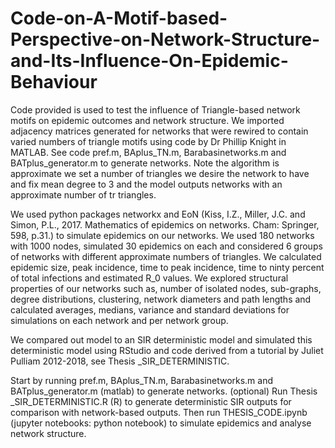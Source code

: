 # Code-on-A-Motif-based-Perspective-on-Network-Structure-and-Its-Influence-On-Epidemic-Behaviour
Code provided is used to test the influence of Triangle-based network motifs on epidemic outcomes and network structure. We imported adjacency matrices generated for networks that were rewired to contain varied numbers of triangle motifs using code by Dr Phillip Knight in MATLAB. See code pref.m, BAplus_TN.m, Barabasinetworks.m and BATplus_generator.m to generate networks. Note the algorithm is approximate we set a number of triangles we desire the network to have and fix mean degree to 3 and the model outputs networks with an approximate number of tr triangles. 

We used python packages networkx and EoN (Kiss, I.Z., Miller, J.C. and Simon, P.L., 2017. Mathematics of epidemics on networks. Cham: Springer, 598, p.31.) to simulate epidemics on our networks. We used 180 networks with 1000 nodes, simulated 30 epidemics on each and considered 6 groups of networks with different approximate numbers of triangles. We calculated epidemic size, peak incidence, time to peak incidence, time to ninty percent of total infections and estimated R_0 values.  We explored structural properties of our networks such as, number of isolated nodes, sub-graphs, degree distributions, clustering, network diameters and path lengths and calculated averages, medians, variance and standard deviations for simulations on each network and per network group. 

We compared out model to an SIR deterministic model and simulated this deterministic model using RStudio and code derived from a tutorial by Juliet Pulliam 2012-2018, see Thesis _SIR_DETERMINISTIC.

 Start by running pref.m, BAplus_TN.m, Barabasinetworks.m and BATplus_generator.m (matlab) to generate networks. (optional) Run Thesis _SIR_DETERMINISTIC.R (R) to generate deterministic SIR outputs for comparison with network-based outputs. Then run THESIS_CODE.ipynb (jupyter notebooks: python notebook) to simulate epidemics and analyse network structure.
